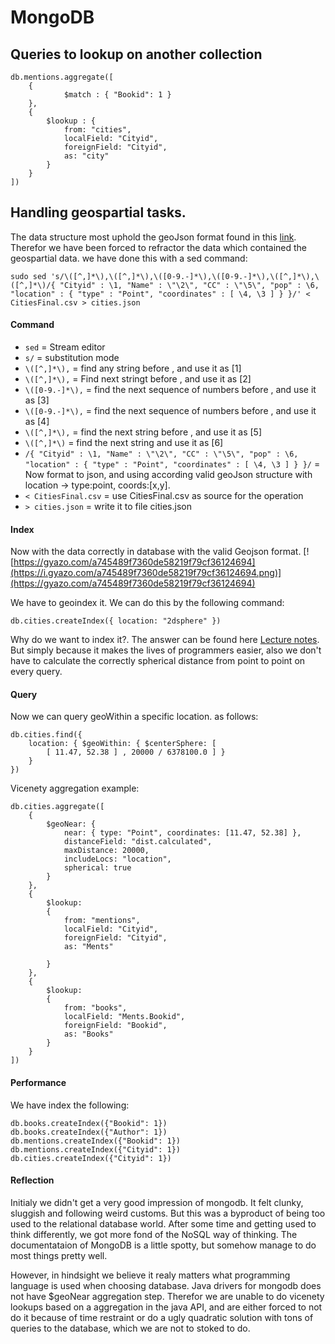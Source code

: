 # MongoDB

## Queries to lookup on another collection

```
db.mentions.aggregate([
    {
            $match : { "Bookid": 1 }
    },
    {
        $lookup : {
            from: "cities",
            localField: "Cityid",
            foreignField: "Cityid",
            as: "city"
        }
    }
])
```
## Handling geospartial tasks.
The data structure most uphold the geoJson format found in this [link](https://docs.mongodb.com/manual/reference/geojson/).
Therefor we have been forced to refractor the data which contained the geospartial data. we have done this with a sed command:
```
sudo sed 's/\([^,]*\),\([^,]*\),\([0-9.-]*\),\([0-9.-]*\),\([^,]*\),\([^,]*\)/{ "Cityid" : \1, "Name" : \"\2\", "CC" : \"\5\", "pop" : \6, "location" : { "type" : "Point", "coordinates" : [ \4, \3 ] } }/' < CitiesFinal.csv > cities.json
```
#### Command
- ```sed``` = Stream editor
- ```s/``` = substitution mode
- ```\([^,]*\),``` = find any string before , and use it as [1]
- ```\([^,]*\),``` = Find next stringt before , and use it as [2]
- ```\([0-9.-]*\),``` = find the next sequence of numbers before , and use it as [3]
- ```\([0-9.-]*\),``` = find the next sequence of numbers before , and use it as [4]
- ```\([^,]*\),``` = find the next string before , and use it as [5]
- ```\([^,]*\)``` = find the next string and use it as [6]
- ```/{ "Cityid" : \1, "Name" : \"\2\", "CC" : \"\5\", "pop" : \6, "location" : { "type" : "Point", "coordinates" : [ \4, \3 ] } }/``` = Now format to json, and using according valid geoJson structure with location -> type:point, coords:[x,y].
- ```< CitiesFinal.csv``` = use CitiesFinal.csv as source for the operation
- ```> cities.json``` = write it to file cities.json

#### Index
Now with the data correctly in database with the valid Geojson format.
[![https://gyazo.com/a745489f7360de58219f79cf36124694](https://i.gyazo.com/a745489f7360de58219f79cf36124694.png)](https://gyazo.com/a745489f7360de58219f79cf36124694)

We have to geoindex it. We can do this by the following command:
```
db.cities.createIndex({ location: "2dsphere" })
```

Why do we want to index it?. The answer can be found here [Lecture notes](https://github.com/datsoftlyngby/soft2018spring-databases-teaching-material/blob/master/lecture_notes/03-MongoDB_Modelling.ipynb). But simply because it makes the lives of programmers easier, also we don't have to calculate the correctly spherical distance from point to point on every query.

#### Query
Now we can query geoWithin a specific location. as follows:
```
db.cities.find({
    location: { $geoWithin: { $centerSphere: [
        [ 11.47, 52.38 ] , 20000 / 6378100.0 ] }
    }
})
```

Vicenety aggregation example:
```
db.cities.aggregate([
    {
        $geoNear: {
            near: { type: "Point", coordinates: [11.47, 52.38] },
            distanceField: "dist.calculated",
            maxDistance: 20000,
            includeLocs: "location",
            spherical: true
        }
    },
    {
        $lookup: 
        {
            from: "mentions",
            localField: "Cityid",
            foreignField: "Cityid",
            as: "Ments"
            
        }
    },
    {
        $lookup:
        {
            from: "books",
            localField: "Ments.Bookid",
            foreignField: "Bookid",
            as: "Books"
        }
    }
])
```

#### Performance
We have index the following:

```
db.books.createIndex({"Bookid": 1})
db.books.createIndex({"Author": 1})
db.mentions.createIndex({"Bookid": 1})
db.mentions.createIndex({"Cityid": 1})
db.cities.createIndex({"Cityid": 1})
```

#### Reflection
Initialy we didn't get a very good impression of mongodb. It felt clunky, sluggish and following weird customs. But this was a byproduct of being too used to the relational database world. After some time and getting used to think differently, we got more fond of the NoSQL way of thinking. The documentataion of MongoDB is a little spotty, but somehow manage to do most things pretty well.

However, in hindsight we believe it realy matters what programming language is used when choosing database. Java drivers for mongodb does not have $geoNear aggregation step. Therefor we are unable to do vicenety lookups based on a aggregation in the java API, and are either forced to not do it because of time restraint or do a ugly quadratic solution with tons of queries to the database, which we are not to stoked to do.
